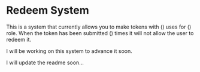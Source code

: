 # Redeem System
This is a system that currently allows you to make tokens with () uses for () role.
When the token has been submitted () times it will not allow the user to redeem it.

I will be working on this system to advance it soon.

I will update the readme soon...
